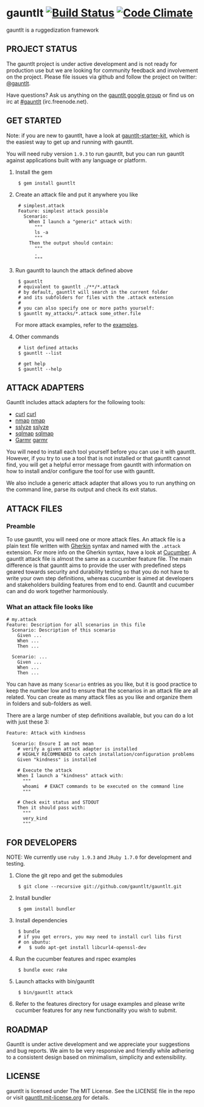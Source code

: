 # gauntlt [![Build Status](https://secure.travis-ci.org/gauntlt/gauntlt.png?branch=master)](http://travis-ci.org/gauntlt/gauntlt) [![Code Climate](https://codeclimate.com/badge.png)](https://codeclimate.com/github/gauntlt/gauntlt)

gauntlt is a ruggedization framework

## PROJECT STATUS

The gauntlt project is under active development and is not ready for production use but we are looking for community feedback and involvement on the project.  Please file issues via github and follow the project on twitter: [@gauntlt](https://twitter.com/gauntlt).

Have questions?  Ask us anything on the [gauntlt google group](http://bit.ly/gauntlt_group) or find us on irc at [#gauntlt](http://webchat.freenode.net/?channels=gauntlt) (irc.freenode.net).

## GET STARTED

Note: if you are new to gauntlt, have a look at [gauntlt-starter-kit](https://github.com/gauntlt/gauntlt-starter-kit), which is the easiest way to get up and running with gauntlt.

You will need ruby version `1.9.3` to run gauntlt, but you can run gauntlt against applications built with any language or platform.

1. Install the gem

        $ gem install gauntlt

2. Create an attack file and put it anywhere you like

        # simplest.attack
        Feature: simplest attack possible
          Scenario:
            When I launch a "generic" attack with:
              """
              ls -a
              """
            Then the output should contain:
              """
              .
              """

3. Run gauntlt to launch the attack defined above

        $ gauntlt
        # equivalent to gauntlt ./**/*.attack
        # by default, gauntlt will search in the current folder
        # and its subfolders for files with the .attack extension
        #
        # you can also specify one or more paths yourself:
        $ gauntlt my_attacks/*.attack some_other.file


      For more attack examples, refer to the [examples](https://github.com/gauntlt/gauntlt/tree/master/examples).

4. Other commands

        # list defined attacks
        $ gauntlt --list

        # get help
        $ gauntlt --help


## ATTACK ADAPTERS

Gauntlt includes attack adapters for the following tools:

* [curl] [curl]
* [nmap] [nmap]
* [sslyze] [sslyze]
* [sqlmap] [sqlmap]
* [Garmr] [garmr]

You will need to install each tool yourself before you can use it with gauntlt. However, if you try to use a tool that is not installed or that gauntlt cannot find, you will get a helpful error message from gauntlt with information on how to install and/or configure the tool for use with gauntlt.

We also include a generic attack adapter that allows you to run anything on the command line, parse its output and check its exit status.


## ATTACK FILES

### Preamble

To use gauntlt, you will need one or more attack files. An attack file is a plain text file written with [Gherkin](https://github.com/cucumber/gherkin) syntax and named with the `.attack` extension. For more info on the Gherkin syntax, have a look at [Cucumber](http://cukes.info). A gauntlt attack file is almost the same as a cucumber feature file. The main difference is that gauntlt aims to provide the user with predefined steps geared towards security and durability testing so that you do not have to write your own step definitions, whereas cucumber is aimed at developers and stakeholders building features from end to end. Gauntlt and cucumber can and do work together harmoniously.

### What an attack file looks like

    # my.attack
    Feature: Description for all scenarios in this file
      Scenario: Description of this scenario
        Given ...
        When ...
        Then ...

      Scenario: ...
        Given ...
        When ...
        Then ...

You can have as many `Scenario` entries as you like, but it is good practice to keep the number low and to ensure that the scenarios in an attack file are all related. You can create as many attack files as you like and organize them in folders and sub-folders as well.

There are a large number of step definitions available, but you can do a lot with just these 3:

    Feature: Attack with kindness

      Scenario: Ensure I am not mean
        # verify a given attack adapter is installed
        # HIGHLY RECOMMENDED to catch installation/configuration problems
        Given "kindness" is installed

        # Execute the attack
        When I launch a "kindness" attack with:
          """
          whoami  # EXACT commands to be executed on the command line
          """

        # Check exit status and STDOUT
        Then it should pass with:
          """
          very_kind
          """


## FOR DEVELOPERS

NOTE: We currently use `ruby 1.9.3` and `JRuby 1.7.0` for development and testing.

1. Clone the git repo and get the submodules

        $ git clone --recursive git://github.com/gauntlt/gauntlt.git

2. Install bundler

        $ gem install bundler

3. Install dependencies

        $ bundle
        # if you get errors, you may need to install curl libs first
        # on ubuntu:
        #   $ sudo apt-get install libcurl4-openssl-dev


4. Run the cucumber features and rspec examples

        $ bundle exec rake

5. Launch attacks with bin/gauntlt

        $ bin/gauntlt attack

5. Refer to the features directory for usage examples and please write cucumber features for any new functionality you wish to submit.


## ROADMAP

Gauntlt is under active development and we appreciate your suggestions and bug reports. We aim to be very responsive and friendly while adhering to a consistent design based on minimalism, simplicity and extensibility.

## LICENSE

gauntlt is licensed under The MIT License. See the LICENSE file in the repo or visit [gauntlt.mit-license.org](http://gauntlt.mit-license.org/) for details.

[curl]: http://curl.haxx.se
[nmap]: http://nmap.org
[sslyze]: https://github.com/iSECPartners/sslyze
[sqlmap]: http://sqlmap.org
[garmr]: https://github.com/mozilla/Garmr